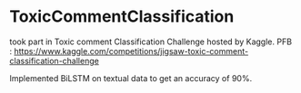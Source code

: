 # ToxicCommentClassification

took part in Toxic comment Classification Challenge hosted by Kaggle.
PFB : https://www.kaggle.com/competitions/jigsaw-toxic-comment-classification-challenge

Implemented BiLSTM on textual data to get an accuracy of 90%. 
